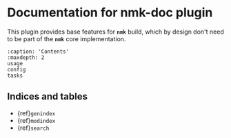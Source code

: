 # Documentation for nmk-doc plugin

This plugin provides base features for **`nmk`** build, which by design don't need to be part of the **`nmk`** core implementation.

```{toctree}
:caption: 'Contents'
:maxdepth: 2
usage
config
tasks
```

## Indices and tables

- {ref}`genindex`
- {ref}`modindex`
- {ref}`search`
